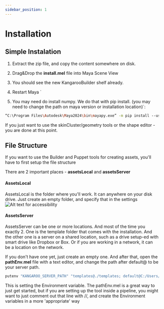 ```yaml
---
sidebar_position: 1
---
```


# Installation

## Simple Instalation
1. Extract the zip file, and copy the content somewhere on disk.
2. Drag&Drop the **install.mel** file into Maya Scene View
3. You should see the new KangarooBuilder shelf already.
4. Restart Maya
`

5. You may need do install numpy. We do that with pip install.
(you may need to change the path on maya version or installation location)`:
```bash
“C:\Program Files\Autodesk\Maya2024\bin\mayapy.exe” -m pip install ‐‐user numpy
```

If you just want to use the skinCluster/geometry tools or the shape editor - you are done at this point.


## File Structure
If you want to use the Builder and Puppet tools for creating assets, you'll have to first setup the file structure

There are 2 important places - **assetsLocal** and **assetsServer**

#### AssetsLocal
AssetsLocal is the folder where you'll work. It can anywhere on your disk drive. Just create an empty folder, and specify that in the settings  
![Alt text for accessibility](/img/settingAssetsLocal.jpg)

#### AssetsServer
AssetsServer can be one or more locations. And most of the time you exactly 2.
One is the template folder that comes with the installation. And the other one is a server on a shared location, such as a drive setup-ed with smart drive like Dropbox or Box.
Or if you are working in a network, it can be a location on the network. 

If you don't have one yet, just create an empty one.
And after that, open the **pathEnv.mel** file with a text editor, and change the path after default@ to be your server path.
```bash
putenv "KANGAROO_SERVER_PATH" "templates@./templates; default@C:/Users/thoma/Dropbox/assetsServer";
```
This is setting the Environment variable. The pathEnv.mel is a great way to just get started, but if you are setting up the tool inside a pipeline, you might want to just comment out that line with //, and 
create the Environment variables in a more 'appropriate' way
